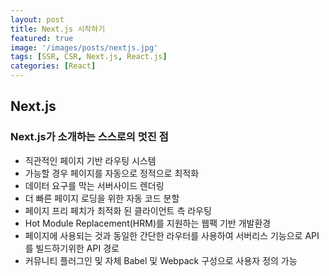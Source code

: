 ```yaml
---
layout: post
title: Next.js 시작하기
featured: true
image: '/images/posts/nextjs.jpg'
tags: [SSR, CSR, Next.js, React.js]
categories: [React]
---
```


## Next.js
### Next.js가 소개하는 스스로의 멋진 점
- 직관적인 페이지 기반 라우팅 시스템
- 가능할 경우 페이지를 자동으로 정적으로 최적화
- 데이터 요구를 막는 서버사이드 렌더링
- 더 빠른 페이지 로딩을 위한 자동 코드 분할
- 페이지 프리 페치가 최적화 된 클라이언트 측 라우팅
- Hot Module Replacement(HRM)를 지원하는 웹팩 기반 개발환경
- 페이지에 사용되는 것과 동일한 간단한 라우터를 사용하여 서버리스 기능으로 API를 빌드하기위한 API 경로
- 커뮤니티 플러그인 및 자체 Babel 및 Webpack 구성으로 사용자 정의 가능
